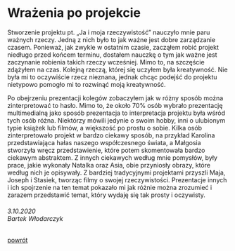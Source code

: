 # **Wrażenia po projekcie**

Stworzenie projektu pt. „Ja i moja rzeczywistość” nauczyło mnie paru ważnych rzeczy.
Jedną z nich było to jak ważne jest dobre zarządzanie czasem. Ponieważ, jak zwykle w ostatnim czasie, zacząłem robić projekt niedługo przed końcem terminu, dostałem nauczkę o tym jak ważne jest zaczynanie robienia takich rzeczy wcześniej. Mimo to, na szczęście zdążyłem na czas.
Kolejną rzeczą, której się uczyłem była kreatywność. Nie była mi to oczywiście rzecz nieznana, jednak chcąc podejść do projektu nietypowo pomogło mi to rozwinąć moją kreatywność.

Po obejrzeniu prezentacji kolegów zobaczyłem jak w różny sposób można zinterpretować to hasło. Mimo to, że około 70% osób wybrało prezentację multimedialną jako sposób prezentacja to interpretacja projektu była wśród tych osób różna. Niektórzy mówili jedynie o swoim hobby, inni o ulubionym typie książek lub filmów, a większość po prostu o sobie. Kilka osób zinterpretowało projekt w bardzo ciekawy sposób, na przykład Karolina przedstawiająca hałas naszego współczesnego świata, a Małgosia stworzyła wręcz przedstawienie, które potem skomentowała bardzo ciekawym abstraktem. Z innych ciekawych według mnie pomysłów, były prace, jakie wykonały Natalka oraz Asia, obie przyniosły obrazy, które według nich je opisywały. Z bardziej tradycyjnymi projektami przyszli Maja, Joseph i Stasiek, tworząc filmy o swojej rzeczywistości.
Prezentacje innych i ich spojrzenie na ten temat pokazało mi jak różnie można zrozumieć i zarazem przedstawić temat, który wydaję się tak prosty i oczywisty.


###### 3.10.2020 <br/> Bartek Włodarczyk
[powrót](index.html)
